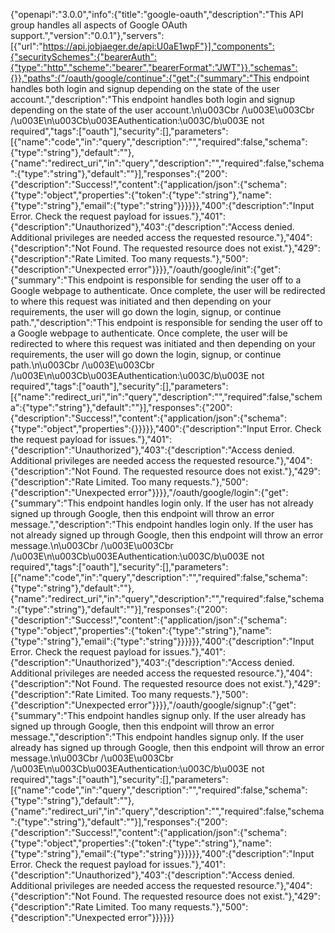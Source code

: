 {"openapi":"3.0.0","info":{"title":"google-oauth","description":"This API group handles all aspects of Google OAuth support.","version":"0.0.1"},"servers":[{"url":"https://api.jobjaeger.de/api:U0aE1wpF"}],"components":{"securitySchemes":{"bearerAuth":{"type":"http","scheme":"bearer","bearerFormat":"JWT"}},"schemas":{}},"paths":{"/oauth/google/continue":{"get":{"summary":"This endpoint handles both login and signup depending on the state of the user account.","description":"This endpoint handles both login and signup depending on the state of the user account.\n\u003Cbr /\u003E\u003Cbr /\u003E\n\u003Cb\u003EAuthentication:\u003C/b\u003E not required","tags":["oauth"],"security":[],"parameters":[{"name":"code","in":"query","description":"","required":false,"schema":{"type":"string"},"default":""},{"name":"redirect_uri","in":"query","description":"","required":false,"schema":{"type":"string"},"default":""}],"responses":{"200":{"description":"Success!","content":{"application/json":{"schema":{"type":"object","properties":{"token":{"type":"string"},"name":{"type":"string"},"email":{"type":"string"}}}}}},"400":{"description":"Input Error. Check the request payload for issues."},"401":{"description":"Unauthorized"},"403":{"description":"Access denied. Additional privileges are needed access the requested resource."},"404":{"description":"Not Found. The requested resource does not exist."},"429":{"description":"Rate Limited. Too many requests."},"500":{"description":"Unexpected error"}}}},"/oauth/google/init":{"get":{"summary":"This endpoint is responsible for sending the user off to a Google webpage to authenticate. Once complete, the user will be redirected to where this request was initiated and then depending on your requirements, the user will go down the login, signup, or continue path.","description":"This endpoint is responsible for sending the user off to a Google webpage to authenticate. Once complete, the user will be redirected to where this request was initiated and then depending on your requirements, the user will go down the login, signup, or continue path.\n\u003Cbr /\u003E\u003Cbr /\u003E\n\u003Cb\u003EAuthentication:\u003C/b\u003E not required","tags":["oauth"],"security":[],"parameters":[{"name":"redirect_uri","in":"query","description":"","required":false,"schema":{"type":"string"},"default":""}],"responses":{"200":{"description":"Success!","content":{"application/json":{"schema":{"type":"object","properties":{}}}}},"400":{"description":"Input Error. Check the request payload for issues."},"401":{"description":"Unauthorized"},"403":{"description":"Access denied. Additional privileges are needed access the requested resource."},"404":{"description":"Not Found. The requested resource does not exist."},"429":{"description":"Rate Limited. Too many requests."},"500":{"description":"Unexpected error"}}}},"/oauth/google/login":{"get":{"summary":"This endpoint handles login only. If the user has not already signed up through Google, then this endpoint will throw an error message.","description":"This endpoint handles login only. If the user has not already signed up through Google, then this endpoint will throw an error message.\n\u003Cbr /\u003E\u003Cbr /\u003E\n\u003Cb\u003EAuthentication:\u003C/b\u003E not required","tags":["oauth"],"security":[],"parameters":[{"name":"code","in":"query","description":"","required":false,"schema":{"type":"string"},"default":""},{"name":"redirect_uri","in":"query","description":"","required":false,"schema":{"type":"string"},"default":""}],"responses":{"200":{"description":"Success!","content":{"application/json":{"schema":{"type":"object","properties":{"token":{"type":"string"},"name":{"type":"string"},"email":{"type":"string"}}}}}},"400":{"description":"Input Error. Check the request payload for issues."},"401":{"description":"Unauthorized"},"403":{"description":"Access denied. Additional privileges are needed access the requested resource."},"404":{"description":"Not Found. The requested resource does not exist."},"429":{"description":"Rate Limited. Too many requests."},"500":{"description":"Unexpected error"}}}},"/oauth/google/signup":{"get":{"summary":"This endpoint handles signup only. If the user already has signed up through Google, then this endpoint will throw an error message.","description":"This endpoint handles signup only. If the user already has signed up through Google, then this endpoint will throw an error message.\n\u003Cbr /\u003E\u003Cbr /\u003E\n\u003Cb\u003EAuthentication:\u003C/b\u003E not required","tags":["oauth"],"security":[],"parameters":[{"name":"code","in":"query","description":"","required":false,"schema":{"type":"string"},"default":""},{"name":"redirect_uri","in":"query","description":"","required":false,"schema":{"type":"string"},"default":""}],"responses":{"200":{"description":"Success!","content":{"application/json":{"schema":{"type":"object","properties":{"token":{"type":"string"},"name":{"type":"string"},"email":{"type":"string"}}}}}},"400":{"description":"Input Error. Check the request payload for issues."},"401":{"description":"Unauthorized"},"403":{"description":"Access denied. Additional privileges are needed access the requested resource."},"404":{"description":"Not Found. The requested resource does not exist."},"429":{"description":"Rate Limited. Too many requests."},"500":{"description":"Unexpected error"}}}}}}
